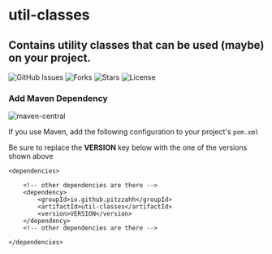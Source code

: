 # util-classes

## Contains utility classes that can be used (maybe) on your project.

![GitHub Issues](https://img.shields.io/github/issues/pitzzahh/util-classes)
![Forks](https://img.shields.io/github/forks/pitzzahh/util-classes)
![Stars](https://img.shields.io/github/stars/pitzzahh/util-classes)
![License](https://img.shields.io/github/license/pitzzahh/util-classes)

### Add Maven Dependency

![maven-central](https://img.shields.io/maven-central/v/io.github.pitzzahh/util-classes?color=blue)

If you use Maven, add the following configuration to your project's `pom.xml` <br>

Be sure to replace the **VERSION** key below with the one of the versions shown above

```maven
<dependencies>

    <!-- other dependencies are there -->
    <dependency>
        <groupId>io.github.pitzzahh</groupId>
        <artifactId>util-classes</artifactId>
        <version>VERSION</version>
    </dependency>
    <!-- other dependencies are there -->

</dependencies>
```
